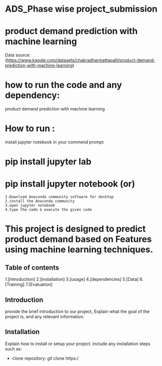 # ADS_Phase wise project_submission
# product demand prediction with machine learning
Data source:(https://www.kaggle.com/datasets/chakradharmattapalli/product-demand-prediction-with-machine-learning)

# how to run the code and any dependency:
product demand prediction with machine learning

# How to run :
   install jupyter notebook in your commend prompt
# pip install jupyter lab
# pip install jupyter notebook (or)
    1.Download Anaconda community software for desktop 
    2.install the Anaconda community 
    3.open jupyter notebook 
    4.type the code & execute the given code

# This project is designed to predict product demand based on Features using machine learning techniques.

## Table of contents 

1.[introduction]
2.[installation]
3.[usage]
4.[dependencies]
5.[Data]
6.[Training]
7.[Evaluation]

## Introduction 

provide the brief introduction to our project, Explain what the goal of the project is, and any relevant information.
## Installation 
Explain how to install or setup your project. include any installation steps such as:
- clone repository: git clone https:/
